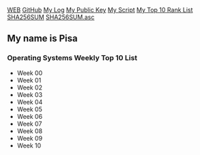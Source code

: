 [WEB](https://piawaisaid.github.io/os202/)
[GitHub](https://github.com/piawaisaid/os202/)
[My Log](TXT/mylog.txt)
[My Public Key](TXT/mypubkey.txt)
[My Script](TXT/myscript.sh)
[My Top 10 Rank List](TXT/myrank.txt)
[SHA256SUM](TXT/SHA256SUM)
[SHA256SUM.asc](TXT/SHA256SUM.asc)

## My name is Pisa

### Operating Systems Weekly Top 10 List

- Week 00
- Week 01
- Week 02
- Week 03
- Week 04
- Week 05
- Week 06
- Week 07
- Week 08
- Week 09
- Week 10
